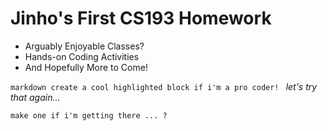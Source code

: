 # Jinho's First CS193 Homework

- Arguably Enjoyable Classes?
- Hands-on Coding Activities
- And Hopefully More to Come! 

`markdown
create a cool highlighted block if i'm a pro coder!
`
_let's try that again..._

```
make one if i'm getting there ... ?
```


